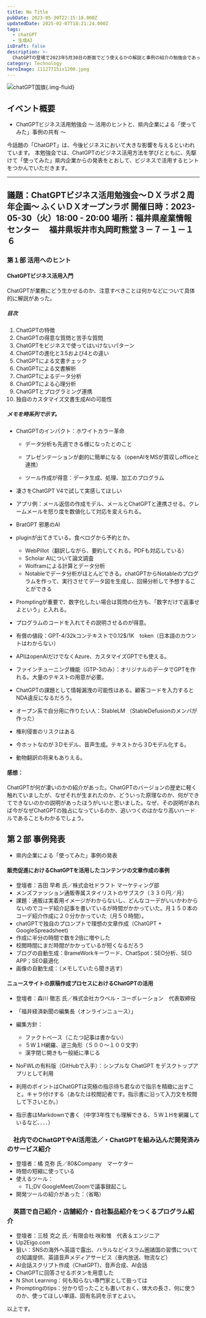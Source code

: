 ```yaml
---
title: No Title
pubDate: 2023-05-30T22:15:18.000Z
updatedDate: 2025-02-07T18:21:24.000Z
tags:
  - chatGPT
  - 生成AI
isDraft: false
description: >-
  ChatGPTの登場で2023年5月30日の断面でどう使えるかの解説と事例の紹介の勉強会であった。ChatGPTを実業務で使われておられる方に登壇いただき、便利プラグインでChatGPTでできないことを補完してサービスを展開している事例を学ぶことができた。参加者１３０名とのこと。
category: Technology
heroImage: 11127715ix1200.jpeg
---
```


![chatGPT国旗](https://object-storage.tyo2.conoha.io/v1/nc_.../blog-astro-assets/11127715ix1200.jpeg){.img-fluid}


## イベント概要

- ChatGPTビジネス活用勉強会 ～ 活用のヒントと、県内企業による「使ってみた」事例の共有 ～

今話題の「ChatGPT」は、今後ビジネスにおいて大きな影響を与えるといわれています。
本勉強会では、ChatGPTのビジネス活用方法を学びとともに、先駆けて「使ってみた」県内企業からの発表をとおして、ビジネスで活用するヒントをつかんでいただきます。

---
議題：ChatGPTビジネス活用勉強会～ＤＸラボ２周年企画～ ふくいＤＸオープンラボ
開催日時：2023-05-30（火）18:00 - 20:00
場所：福井県産業情報センター 　福井県坂井市丸岡町熊堂３－７－１－１６
---


### 第１部 活用へのヒント

#### ChatGPTビジネス活用入門

ChatGPTが業務にどう生かせるのか、注意すべきことは何かなどについて具体的に解説があった。



##### 目次

1. ChatGPTの特徴
2. ChatGPTの得意な質問と苦手な質問
3. ChatGPTをビジネスで使ってはいけないパターン
4. ChatGPTの進化と3.5および4との違い
5. ChatGPTによる文書チェック
6. ChatGPTによる文書解析
7. ChatGPTによるデータ分析
8. ChatGPTによる心理分析
9. ChatGPTとプログラミング連携
10. 独自のカスタマイズ文書生成AIの可能性



##### メモを時系列で示す。

- ChatGPTのインパクト：ホワイトカラー革命
  - データ分析も先週できる様になったとのこと

  - プレゼンテーションが劇的に簡単になる（openAIをMSが買収しofficeと連携）

  - ツール作成が得意：データ生成、処理、加工のプログラム

- 凄さをChatGPT V4で試して実感してほしい

- アプリ例：メール返信の作成モデル、メールとChatGPTと連携させる。クレームメールを怒り度を数値化して対応を変えられる。

- BratGPT 邪悪のAI

- pluginが出てきている。食べログから予約とか。

  - WebPillot（翻訳しながら、要約してくれる。PDFも対応している）
  - Scholar AIについて論文調査
  - Wolframによる計算とデータ分析
  - Notableでデータ分析がほとんどできる。chatGPTからNotableのプログラムを作って、実行させてデータ図を生成し、回帰分析して予想することができる

- Promptingが重要で、数字化したい場合は質問の仕方も、「数字だけで返事せよという」と入れる。

- プログラムのコードを入れてその説明させるのが得意。

- 有償の値段：GPT-4/32kコンテキストで0.12$/1K　token（日本語のカウントはわからない）

- APIはopenAIだけでなくAzure、カスタマイズGPTでも使える。

- ファインチューニング機能（GTP-3のみ）：オリジナルのデータでGPTを作れる。大量のテキストの用意が必要。

- ChatGPTの課題として情報漏洩の可能性はある。顧客コードを入力するとNDA違反になるだろう。

- オープン系で自分用に作りたい人：StableLM （StableDefusionのメンバが作った）

- 権利侵害のリスクはある

- 今ホットなのが３Dモデル、音声生成。テキストから３Dモデル化する。

- 動物翻訳の将来もありえる。

#### 感想：

ChatGPTが何が凄いのかの紹介があった。ChatGPTのバージョンの歴史に軽く触れていましたが、なぜそれが生まれたのか、どういった原理なのか、何ができてできないのかの説明があったほうがいいと思いました。なぜ、その説明があれば今がなぜChatGPTの独占になっているのか、追いつくのはかなり高いハードルであることもわかるでしょう。

## 第２部 事例発表

- 県内企業による「使ってみた」事例の発表

#### 販売促進におけるChatGPTを活用したコンテンツの文章作成の事例

- 登壇者：吉田 早希 氏／株式会社ドラフト マーケティング部
- メンズファッション通販専属スタイリストのサブスク（３３０円／月）
- 課題：通販は実着用イメージがわからないし、どんなコーデがいいかわからないのでコーデ紹介記事を書いているが時間がかかっていた。月１５０本のコーデ紹介作成に２０分かかっていた（月５０時間）。
- chatGPTで独自のプロンプトで理想の文章作成（ChatGPT + GoogleSpreadsheet)
- 作成に半分の時間で数を2倍に増やした
- 校閲時間にまだ時間がかかっているが短くなるだろう
- ブログの自動生成：BrameWorkキーワード、ChatSpot：SEO分析、SEO APP；SEO最適化
- 画像の自動生成：（メモしていたら聞き逃す）



#### ニュースサイトの原稿作成プロセスにおけるChatGPTの活用

- 登壇者：森川 徹志 氏／株式会社カウベル・コーポレーション　代表取締役
- 「福井経済新聞の編集長（オンラインニュース）」
- 編集方針：
  - ファクトベース（こたつ記事は書かない）
  - ５W１H網羅、逆三角形（５００〜１００文字）
  - 漢字閉じ開きも一般紙に準じる

- NoFWLの有料版（GitHubで入手）：シンプルな ChatGPT をデスクトップアプリとして利用
- 利用のポイントはChatGPTは究極の指示待ち君なので指示を精緻に出すこと。キャラ付けする（あなたは校閲記者です。指示書に沿って入力文を校閲して下さいとか。）
- 指示書はMarkdownで書く（中学3年性でも理解できる、５W１Hを網羅しているなど、．．．）



### 　社内でのChatGPTやAI活用法／・ChatGPTを組み込んだ開発済みのサービス紹介

- 登壇者：橘 克弥 氏／80&Company　マーケター
- 時間の短縮に使っている
- 使えるツール：
  - TL;DV GoogleMeet/Zoomで議事録起こし
- 開発ツールの紹介があった：（省略）



### 　英語で自己紹介・店舗紹介・自社製品紹介をつくるプログラム紹介

- 登壇者：三枝 克之 氏／有限会社 咲和惟　代表＆エンジニア　
- Up2Eigo.com
- 狙い：SNSの海外へ英語で露出、ハラルなどイスラム圏諸国の習慣についての知識提供、英語音声メディアサービス（車内放送、物流など）
- AI会話スクリプト作成（ChatGPT)、音声合成、AI会話
- ChatGPTに回答させるボタンを用意した
- N Shot Learning：何も知らない専門家として扱っては
- Promptingのtips：分かり切ったことも書いておく、体大の長さ、何に使うのか、使ってほしい単語、固有名詞を示すとよい。

以上です。
